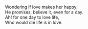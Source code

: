 Wondering if love makes her happy;  
He promises, believe it, even for a day.  
Ah! for one day to love life,  
Who would die life is in love.